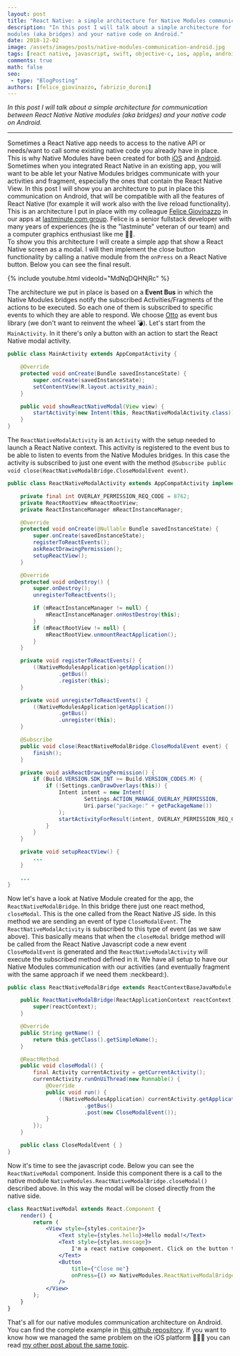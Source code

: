 ```yaml
---
layout: post
title: "React Native: a simple architecture for Native Modules communication with your Activities and Fragments on Android"
description: "In this post I will talk about a simple architecture for communication between React Native Native 
modules (aka bridges) and your native code on Android."
date: 2018-12-02
image: /assets/images/posts/native-modules-communication-android.jpg
tags: [react native, javascript, swift, objective-c, ios, apple, android, java, mobile application development]
comments: true
math: false
seo:
 - type: "BlogPosting"
authors: [felice_giovinazzo, fabrizio_duroni]
---
```


*In this post I will talk about a simple architecture for communication between React Native Native modules (aka bridges) and your native code on Android.*

---

Sometimes a React Native app needs to access to the native API or needs/want to call some existing native code you already have in place. This is why Native Modules have been created for both [iOS](https://facebook.github.io/react-native/docs/native-modules-ios) and [Android](https://facebook.github.io/react-native/docs/native-modules-android). Sometimes when you integrated React Native in an existing app, you will want to be able let your Native Modules bridges communicate with your activities and fragment, especially the ones that contain the React Native View. In this post I will show you an architecture to put in place this communication on Android, that will be compatible with all the features of React Native (for example it will work also with the live reload functionality). This is an architecture I put in place with my colleague [Felice Giovinazzo](https://www.linkedin.com/in/felice-giovinazzo-17277b55/) in our apps at [lastminute.com group](https://lmgroup.lastminute.com/ "lastminute.com"). Felice is a senior fullstack developer with many years of experiences (he is the "lastminute" veteran of our team) and a computer graphics enthusiast like me :revolving_hearts::sparkling_heart:.  
To show you this architecture I will create a simple app that show a React Native screen as a modal. I will then implement the close button functionality by calling a native module from the `onPress` on a React Native button.
Below you can see the final result.

{% include youtube.html videoId="MdNqDQHNjRc" %}

The architecture we put in place is based on a **Event Bus** in which the Native Modules bridges notify the subscribed Activities/Fragments of the actions to be executed. So each one of them is subscribed to specific events to which they are able to respond. We choose [Otto](https://square.github.io/otto/) as event bus library (we don't want to reinvent the wheel :bomb:). Let's start from the `MainActivity`. In it there's only a button with an action to start the React Native modal activity.

```java
public class MainActivity extends AppCompatActivity {

    @Override
    protected void onCreate(Bundle savedInstanceState) {
        super.onCreate(savedInstanceState);
        setContentView(R.layout.activity_main);
    }

    public void showReactNativeModal(View view) {
        startActivity(new Intent(this, ReactNativeModalActivity.class));
    }
}
```

The `ReactNativeModalActivity` is an `Activity` with the setup needed to launch a React Native context. This activity is registered to the event bus to be able to listen to events from the Native Modules bridges. In this case the activity is subscribed to just one event with the method `@Subscribe public void close(ReactNativeModalBridge.CloseModalEvent event)`.

```java
public class ReactNativeModalActivity extends AppCompatActivity implements DefaultHardwareBackBtnHandler {

    private final int OVERLAY_PERMISSION_REQ_CODE = 8762;
    private ReactRootView mReactRootView;
    private ReactInstanceManager mReactInstanceManager;

    @Override
    protected void onCreate(@Nullable Bundle savedInstanceState) {
        super.onCreate(savedInstanceState);
        registerToReactEvents();
        askReactDrawingPermission();
        setupReactView();
    }

    @Override
    protected void onDestroy() {
        super.onDestroy();
        unregisterToReactEvents();

        if (mReactInstanceManager != null) {
            mReactInstanceManager.onHostDestroy(this);
        }
        if (mReactRootView != null) {
            mReactRootView.unmountReactApplication();
        }
    }

    private void registerToReactEvents() {
        ((NativeModulesApplication)getApplication())
                .getBus()
                .register(this);
    }

    private void unregisterToReactEvents() {
        ((NativeModulesApplication)getApplication())
                .getBus()
                .unregister(this);
    }

    @Subscribe
    public void close(ReactNativeModalBridge.CloseModalEvent event) {
        finish();
    }

    private void askReactDrawingPermission() {
        if (Build.VERSION.SDK_INT >= Build.VERSION_CODES.M) {
            if (!Settings.canDrawOverlays(this)) {
                Intent intent = new Intent(
                        Settings.ACTION_MANAGE_OVERLAY_PERMISSION,
                        Uri.parse("package:" + getPackageName())
                );
                startActivityForResult(intent, OVERLAY_PERMISSION_REQ_CODE);
            }
        }
    }

    private void setupReactView() {
        ...
    }

    ...
}

```

Now let's have a look at Native Module created for the app, the `ReactNativeModalBridge`. In this bridge there just one react method, `closeModal`. This is the one called from the React Native JS side. In this method we are sending an event of type `CloseModalEvent`. The `ReactNativeModalActivity` is subscribed to this type of event (as we saw above). This basically means that when the `closeModal` bridge method will be called from the React Native Javascript code a new event `CloseModalEvent` is generated and the `ReactNativeModalActivity` will execute the subscribed method defined in it. We have all setup to have our Native Modules communication with our activities (and eventually fragment with the same approach if we need them :neckbeard:).

```java
public class ReactNativeModalBridge extends ReactContextBaseJavaModule {

    public ReactNativeModalBridge(ReactApplicationContext reactContext) {
        super(reactContext);
    }

    @Override
    public String getName() {
        return this.getClass().getSimpleName();
    }

    @ReactMethod
    public void closeModal() {
        final Activity currentActivity = getCurrentActivity();
        currentActivity.runOnUiThread(new Runnable() {
            @Override
            public void run() {
                ((NativeModulesApplication) currentActivity.getApplication())
                        .getBus()
                        .post(new CloseModalEvent());
            }
        });
    }

    public class CloseModalEvent { }
}
```

Now it's time to see the javascript code. Below you can see the `ReactNativeModal` component. Inside this component there is a call to the native module `NativeModules.ReactNativeModalBridge.closeModal()` described above. In this way the modal will be closed directly from the native side.

```jsx
class ReactNativeModal extends React.Component {
    render() {
        return (
            <View style={styles.container}>
                <Text style={styles.hello}>Hello modal!</Text>
                <Text style={styles.message}>
                    I'm a react native component. Click on the button to close me using native function.
                </Text>
                <Button
                    title={"Close me"}
                    onPress={() => NativeModules.ReactNativeModalBridge.closeModal()}
                />
            </View>
        );
    }
}
```

That's all for our native modules communication architecture on Android. You can find the complete example in [this github repository](https://github.com/chicio/React-Native-Native-Modules-Communication). If you want to know how we managed the same problem on the iOS platform :apple::iphone::heartbeat: you can read [my other post about the same topic](/2018/12/03/react-native-modules-bridge-communication-uiviewcontroller-ios.html).
